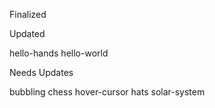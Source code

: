 Finalized

Updated

hello-hands
hello-world

Needs Updates

bubbling
chess
hover-cursor
hats
solar-system


